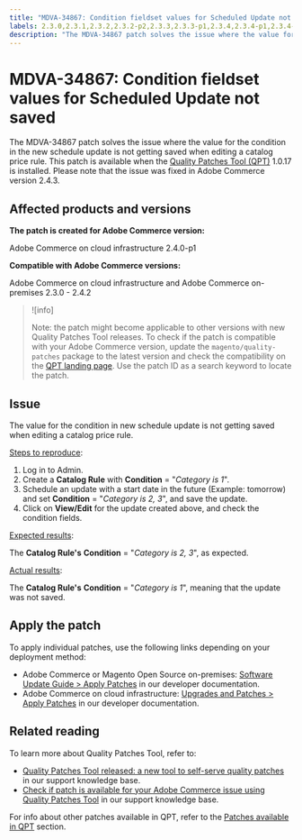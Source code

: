 ```yaml
---
title: "MDVA-34867: Condition fieldset values for Scheduled Update not saved"
labels: 2.3.0,2.3.1,2.3.2,2.3.2-p2,2.3.3,2.3.3-p1,2.3.4,2.3.4-p1,2.3.4-p2,2.3.5,2.3.5-p1,2.3.5-p2,2.3.6,2.3.6-p1,2.4.0,2.4.0-p1,2.4.1,2.4.1-p1,2.4.2,QPT 1.0.17,QPT patches,Magento Commerce,Magento Commerce Cloud,Quality Patches Tool,catalog price rule,condition fieldset values,not saved,scheduled update,Adobe Commerce,cloud infrastructure,on-premises
description: "The MDVA-34867 patch solves the issue where the value for the condition in the new schedule update is not getting saved when editing a catalog price rule. This patch is available when the [Quality Patches Tool (QPT)](https://support.magento.com/hc/en-us/articles/360047139492) 1.0.17 is installed. Please note that the issue was fixed in Adobe Commerce version 2.4.3."
---
```


# MDVA-34867: Condition fieldset values for Scheduled Update not saved

The MDVA-34867 patch solves the issue where the value for the condition in the new schedule update is not getting saved when editing a catalog price rule. This patch is available when the [Quality Patches Tool (QPT)](https://support.magento.com/hc/en-us/articles/360047139492) 1.0.17 is installed. Please note that the issue was fixed in Adobe Commerce version 2.4.3.

## Affected products and versions

**The patch is created for Adobe Commerce version:**

Adobe Commerce on cloud infrastructure 2.4.0-p1

**Compatible with Adobe Commerce versions:**

Adobe Commerce on cloud infrastructure and Adobe Commerce on-premises 2.3.0 - 2.4.2

>![info]
>
 >Note: the patch might become applicable to other versions with new Quality Patches Tool releases. To check if the patch is compatible with your Adobe Commerce version, update the `magento/quality-patches` package to the latest version and check the compatibility on the [QPT landing page](https://devdocs.magento.com/quality-patches/tool.html#patch-grid). Use the patch ID as a search keyword to locate the patch.

## Issue

The value for the condition in new schedule update is not getting saved when editing a catalog price rule.

<ins>Steps to reproduce</ins>:

1. Log in to Admin.
1. Create a **Catalog Rule** with **Condition** = "*Category is 1*".
1. Schedule an update with a start date in the future (Example: tomorrow) and set **Condition** = "*Category is 2, 3*", and save the update.
1. Click on **View/Edit** for the update created above, and check the condition fields.

<ins>Expected results</ins>:

The **Catalog Rule's**  **Condition** = "*Category is 2, 3*", as expected.

<ins>Actual results</ins>:

The **Catalog Rule's**  **Condition** = "*Category is 1*", meaning that the update was not saved.

## Apply the patch

To apply individual patches, use the following links depending on your deployment method:

* Adobe Commerce or Magento Open Source on-premises: [Software Update Guide > Apply Patches](https://devdocs.magento.com/guides/v2.4/comp-mgr/patching/mqp.html) in our developer documentation.
* Adobe Commerce on cloud infrastructure: [Upgrades and Patches > Apply Patches](https://devdocs.magento.com/cloud/project/project-patch.html) in our developer documentation.

## Related reading

To learn more about Quality Patches Tool, refer to:

* [Quality Patches Tool released: a new tool to self-serve quality patches](https://support.magento.com/hc/en-us/articles/360047139492) in our support knowledge base.
* [Check if patch is available for your Adobe Commerce issue using Quality Patches Tool](https://support.magento.com/hc/en-us/articles/360047125252) in our support knowledge base.

For info about other patches available in QPT, refer to the [Patches available in QPT](https://support.magento.com/hc/en-us/sections/360010506631-Patches-available-in-QPT-tool-) section.